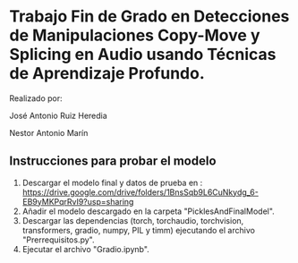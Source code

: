 # Trabajo Fin de Grado en Detecciones de Manipulaciones Copy-Move y Splicing en Audio usando Técnicas de Aprendizaje Profundo. 
Realizado por:

José Antonio Ruiz Heredia

Nestor Antonio Marín


## Instrucciones para probar el modelo

1. Descargar el modelo final y datos de prueba en : https://drive.google.com/drive/folders/1BnsSqb9L6CuNkydg_6-EB9yMKPqrRvI9?usp=sharing
2. Añadir el modelo descargado en la carpeta "PicklesAndFinalModel".
3. Descargar las dependencias (torch, torchaudio, torchvision, transformers, gradio, numpy, PIL y timm) ejecutando el archivo "Prerrequisitos.py".
4. Ejecutar el archivo "Gradio.ipynb".

